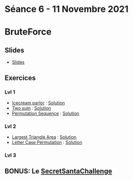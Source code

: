 # Séance 6 - 11 Novembre 2021
# BruteForce
## Slides
  - [Slides](Cours6-BruteForce.pdf)
## Exercices
### Lvl 1
  - [Icecream parlor](https://www.hackerrank.com/challenges/icecream-parlor/problem) : [Solution](icecreamparlor.py)
  - [Two sum](https://leetcode.com/problems/two-sum/) : [Solution](twosum.py)
  - [Permutation Sequence](https://leetcode.com/problems/permutation-sequence/) : [Solution](PermutationSequence.py)

### Lvl 2
  - [Largest Triangle Area](https://leetcode.com/problems/largest-triangle-area/) : [Solution](triangleArea.py)
  - [Letter Case Permutation](https://leetcode.com/problems/letter-case-permutation/) : [Solution](LetterCasePermutation.py)

### Lvl 3

## BONUS: Le [SecretSantaChallenge](https://github.com/INSAlgo/SecretSantaChallenge)
